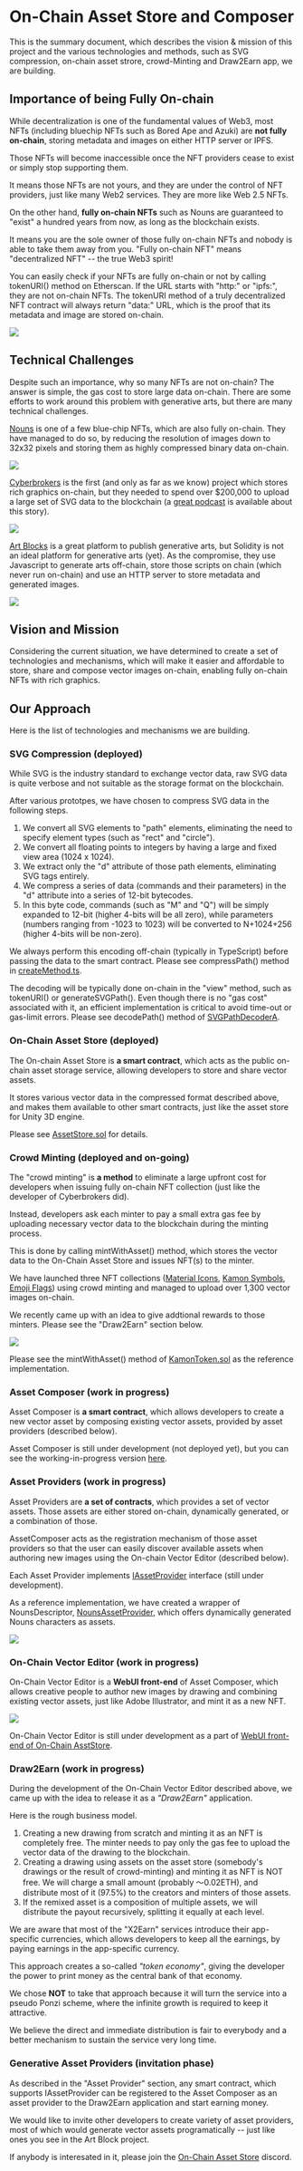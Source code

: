 # On-Chain Asset Store and Composer

This is the summary document, which describes the vision & mission of this project and the various technologies and methods, such as SVG compression, on-chain asset strore, crowd-Minting and Draw2Earn app, we are building. 

## Importance of being Fully On-chain

While decentralization is one of the fundamental values of Web3, most NFTs (including bluechip NFTs such as Bored Ape and Azuki) are **not fully on-chain**, storing metadata and images on either HTTP server or IPFS. 

Those NFTs will become inaccessible  once the NFT providers cease to exist or simply stop supporting them. 

It means those NFTs are not yours, and they are under the control of NFT providers, just like many Web2 services. They are more like Web 2.5 NFTs. 

On the other hand, **fully on-chain NFTs** such as Nouns are guaranteed to "exist" a hundred years from now, as long as the blockchain exists. 

It means you are the sole owner of those fully on-chain NFTs and nobody is able to take them away from you. "Fully on-chain NFT" means "decentralized NFT" -- the true Web3 spirit!

You can easily check if your NFTs are fully on-chain or not by calling tokenURI() method on Etherscan. If the URL starts with "http:" or "ipfs:", they are not on-chain NFTs. The tokenURI method of a truly decentralized NFT contract will always return "data:" URL, which is the proof that its metadata and image are stored on-chain. 

![](https://i.imgur.com/kCfzdsL.png)

## Technical Challenges

Despite such an importance, why so many NFTs are not on-chain? The answer is simple, the gas cost to store large data on-chain. There are some efforts to work around this problem with generative arts, but there are many technical challenges. 

[Nouns](https://nouns.wtf) is one of a few blue-chip NFTs, which are also fully on-chain. They have managed to do so, by reducing the resolution of images down to 32x32 pixels and storing them as highly compressed binary data on-chain. 

![](https://i.imgur.com/6BMmUQs.png)

[Cyberbrokers](https://cyberbrokers.io) is the first (and only as far as we know) project which stores rich graphics on-chain, but they needed to spend over $200,000 to upload a large set of SVG data to the blockchain (a [great podcast](https://rephonic.com/episodes/qc6wd-solidity-galaxy-brain-puzzles-games-and-onch) is available about this story).

![](https://i.imgur.com/Mp9xUwH.jpg)

[Art Blocks](https://www.artblocks.io/) is a great platform to publish generative arts, but Solidity is not an ideal platform for generative arts (yet). As the compromise, they use Javascript to generate arts off-chain, store those scripts on chain (which never run on-chain) and use an HTTP server to store metadata and generated images. 

![](https://i.imgur.com/NxissZu.png)

## Vision and Mission

Considering the current situation, we have determined to create a set of technologies and mechanisms, which will make it easier and affordable to store, share and compose vector images on-chain, enabling fully on-chain NFTs with rich graphics. 

## Our Approach

Here is the list of technologies and mechanisms we are building. 

### SVG Compression (deployed)

While SVG is the industry standard to exchange vector data, raw SVG data is quite verbose and not suitable as the storage format on the blockchain.

After various prototpes, we have chosen to compress SVG data in the following steps. 

1. We convert all SVG elements to "path" elements, eliminating the need to specify element types (such as "rect" and "circle").
2. We convert all floating points to integers by having a large and fixed view area (1024 x 1024).
3. We extract only the "d" attribute of those path elements, eliminating SVG tags entirely.
4. We compress a series of data (commands and their parameters) in the "d" attribute into a series of 12-bit bytecodes.
5. In this byte code, commands (such as "M" and "Q") will be simply expanded to 12-bit (higher 4-bits will be all zero), while parameters (numbers ranging from -1023 to 1023) will be converted to N+1024+256 (higher 4-bits will be non-zero).

We always perform this encoding off-chain (typically in TypeScript) before passing the data to the smart contract. Please see compressPath() method in [createMethod.ts](https://github.com/Cryptocoders-wtf/assetstore-contract/blob/main/utils/createAsset.ts). 

The decoding will be typically done on-chain in the "view" method, such as tokenURI() or generateSVGPath(). Even though there is no "gas cost" associated with it, an efficient implementation is critical to avoid time-out or gas-limit errors. Please see decodePath() method of [SVGPathDecoderA](https://github.com/Cryptocoders-wtf/assetstore-contract/blob/main/contracts/libs/SVGPathDecoderA.sol). 

### On-Chain Asset Store (deployed)

The On-chain Asset Store is **a smart contract**, which acts as the public on-chain asset storage service, allowing developers to store and share vector assets.

It stores various vector data in the compressed format described above, and makes them available to other smart contracts, just like the asset store for Unity 3D engine. 

Please see [AssetStore.sol](https://github.com/Cryptocoders-wtf/assetstore-contract/blob/main/contracts/AssetStore.sol) for details. 

### Crowd Minting (deployed and on-going)

The "crowd minting" is **a method** to eliminate a large upfront cost for developers when issuing fully on-chain NFT collection (just like the developer of Cyberbrokers did).

Instead, developers ask each minter to pay a small extra gas fee by uploading necessary vector data to the blockchain during the minting process. 

This is done by calling mintWithAsset() method, which stores the vector data to the On-Chain Asset Store and issues NFT(s) to the minter.

We have launched three NFT collections ([Material Icons](https://assetstore.wtf/material), [Kamon Symbols](https://assetstore.wtf/kamon), [Emoji Flags](https://assetstore.wtf/emoji)) using crowd minting and managed to upload over 1,300 vector images on-chain. 

We recently came up with an idea to give addtional rewards to those minters. Please see the "Draw2Earn" section below.

![](https://i.imgur.com/skT6eS5.png)

Please see the mintWithAsset() method of [KamonToken.sol](https://github.com/Cryptocoders-wtf/assetstore-contract/blob/main/contracts/KamonToken.sol) as the reference implementation. 

### Asset Composer (work in progress)

Asset Composer is **a smart contract**, which allows developers to create a new vector asset by composing existing vector assets, provided by asset providers (described below).

Asset Composer is still under development (not deployed yet), but you can see the working-in-progress version [here](https://github.com/Cryptocoders-wtf/assetstore-contract/blob/main/contracts/AssetComposer.sol). 

### Asset Providers (work in progress)

Asset Providers are **a set of contracts**, which provides a set of vector assets. Those assets are either stored on-chain, dynamically generated, or a combination of those. 

AssetComposer acts as the registration mechanism of those asset providers so that the user can easily discover available assets when authoring new images using the On-chain Vector Editor (described below).

Each Asset Provider implements [IAssetProvider](https://github.com/Cryptocoders-wtf/assetstore-contract/blob/main/contracts/interfaces/IAssetComposer.sol) interface (still under development).

As a reference implementation, we have created a wrapper of NounsDescriptor, [NounsAssetProvider](https://github.com/Cryptocoders-wtf/assetstore-contract/blob/main/contracts/NounsAssetProvider.sol), which offers dynamically generated Nouns characters as assets. 

![](https://i.imgur.com/st9ufHK.png)

### On-Chain Vector Editor (work in progress)

On-Chain Vector Editor is a **WebUI front-end** of Asset Composer, which allows creative people to author new images by drawing and combining existing vector assets, just like Adobe Illustrator, and mint it as a new NFT.

![](https://i.imgur.com/C8tIddM.png)

On-Chain Vector Editor is still under development as a part of [WebUI front-end of On-Chain AsstStore](https://github.com/Cryptocoders-wtf/assetstore). 

### Draw2Earn (work in progress)

During the development of the On-Chain Vector Editor described above, we came up with the idea to release it as a *"Draw2Earn"* application.

Here is the rough business model. 

1. Creating a new drawing from scratch and minting it as an NFT is completely free. The minter needs to pay only the gas fee to upload the vector data of the drawing to the blockchain. 
2. Creating a drawing using assets on the asset store (somebody's drawings or the result of crowd-minting) and minting it as NFT is NOT free. We will charge a small amount (probably 〜0.02ETH), and distribute most of it (97.5%) to the creators and minters of those assets.
3. If the remixed asset is a composition of multiple assets, we will distribute the payout recursively, splitting it equally at each level.

We are aware that most of the "X2Earn" services introduce their app-specific currencies, which allows developers to keep all the earnings, by paying earnings in the app-specific currency. 

This approach creates a so-called *"token economy"*, giving the developer the power to print money as the central bank of that economy.

We chose **NOT** to take that approach because it will turn the service into a pseudo Ponzi scheme, where the infinite growth is required to keep it attractive.

We believe the direct and immediate distribution is fair to everybody and a better mechanism to sustain the service very long time.

### Generative Asset Providers (invitation phase)

As described in the "Asset Provider" section, any smart contract, which supports IAssetProvider can be registered to the Asset Composer as an asset provider to the Draw2Earn application and start earning money.

We would like to invite other developers to create variety of asset providers, most of which would generate vector assets programatically -- just like ones you see in the Art Block project.

If anybody is interesated in it, please join the [On-Chain Asset Store](https://discord.gg/4JGURQujXK) discord. 